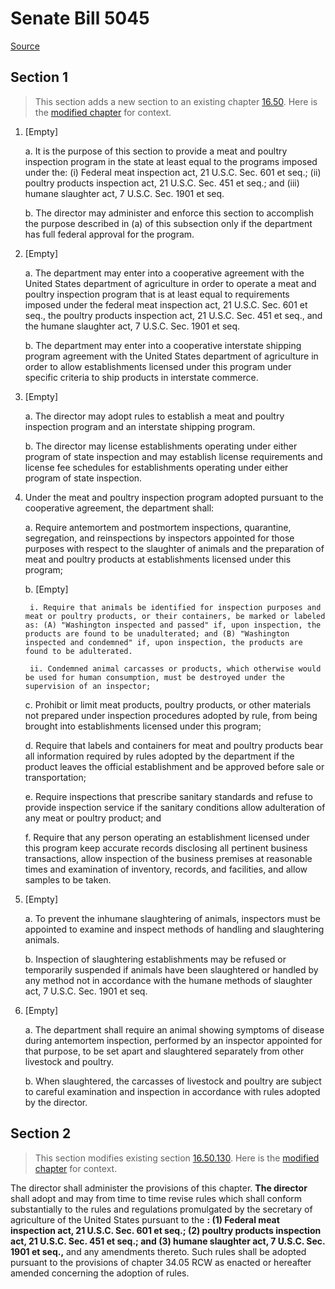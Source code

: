 # Senate Bill 5045

[Source](http://lawfilesext.leg.wa.gov/biennium/2021-22/Pdf/Bills/Senate%20Bills/5045.pdf)
## Section 1
> This section adds a new section to an existing chapter [16.50](/rcw/16_animals_and_livestock/16.50_humane_slaughter_of_livestock.md). Here is the [modified chapter](rcw/16_animals_and_livestock/16.50_humane_slaughter_of_livestock.md) for context.

1. [Empty]

    a. It is the purpose of this section to provide a meat and poultry inspection program in the state at least equal to the programs imposed under the: (i) Federal meat inspection act, 21 U.S.C. Sec. 601 et seq.; (ii) poultry products inspection act, 21 U.S.C. Sec. 451 et seq.; and (iii) humane slaughter act, 7 U.S.C. Sec. 1901 et seq.

    b. The director may administer and enforce this section to accomplish the purpose described in (a) of this subsection only if the department has full federal approval for the program.

2. [Empty]

    a. The department may enter into a cooperative agreement with the United States department of agriculture in order to operate a meat and poultry inspection program that is at least equal to requirements imposed under the federal meat inspection act, 21 U.S.C. Sec. 601 et seq., the poultry products inspection act, 21 U.S.C. Sec. 451 et seq., and the humane slaughter act, 7 U.S.C. Sec. 1901 et seq.

    b. The department may enter into a cooperative interstate shipping program agreement with the United States department of agriculture in order to allow establishments licensed under this program under specific criteria to ship products in interstate commerce.

3. [Empty]

    a. The director may adopt rules to establish a meat and poultry inspection program and an interstate shipping program.

    b. The director may license establishments operating under either program of state inspection and may establish license requirements and license fee schedules for establishments operating under either program of state inspection.

4. Under the meat and poultry inspection program adopted pursuant to the cooperative agreement, the department shall:

    a. Require antemortem and postmortem inspections, quarantine, segregation, and reinspections by inspectors appointed for those purposes with respect to the slaughter of animals and the preparation of meat and poultry products at establishments licensed under this program;

    b. [Empty]

        i. Require that animals be identified for inspection purposes and meat or poultry products, or their containers, be marked or labeled as: (A) "Washington inspected and passed" if, upon inspection, the products are found to be unadulterated; and (B) "Washington inspected and condemned" if, upon inspection, the products are found to be adulterated.

        ii. Condemned animal carcasses or products, which otherwise would be used for human consumption, must be destroyed under the supervision of an inspector;

    c. Prohibit or limit meat products, poultry products, or other materials not prepared under inspection procedures adopted by rule, from being brought into establishments licensed under this program;

    d. Require that labels and containers for meat and poultry products bear all information required by rules adopted by the department if the product leaves the official establishment and be approved before sale or transportation;

    e. Require inspections that prescribe sanitary standards and refuse to provide inspection service if the sanitary conditions allow adulteration of any meat or poultry product; and

    f. Require that any person operating an establishment licensed under this program keep accurate records disclosing all pertinent business transactions, allow inspection of the business premises at reasonable times and examination of inventory, records, and facilities, and allow samples to be taken.

5. [Empty]

    a. To prevent the inhumane slaughtering of animals, inspectors must be appointed to examine and inspect methods of handling and slaughtering animals.

    b. Inspection of slaughtering establishments may be refused or temporarily suspended if animals have been slaughtered or handled by any method not in accordance with the humane methods of slaughter act, 7 U.S.C. Sec. 1901 et seq.

6. [Empty]

    a. The department shall require an animal showing symptoms of disease during antemortem inspection, performed by an inspector appointed for that purpose, to be set apart and slaughtered separately from other livestock and poultry.

    b. When slaughtered, the carcasses of livestock and poultry are subject to careful examination and inspection in accordance with rules adopted by the director.


## Section 2
> This section modifies existing section [16.50.130](/rcw/16_animals_and_livestock/16.50_humane_slaughter_of_livestock.md). Here is the [modified chapter](rcw/16_animals_and_livestock/16.50_humane_slaughter_of_livestock.md) for context.

The director shall administer the provisions of this chapter. **The director** shall adopt and may from time to time revise rules which shall conform substantially to the rules and regulations promulgated by the secretary of agriculture of the United States pursuant to the **: (1) Federal meat inspection act, 21 U.S.C. Sec. 601 et seq.; (2) poultry products inspection act, 21 U.S.C. Sec. 451 et seq.; and (3) humane slaughter act, 7 U.S.C. Sec. 1901 et seq.,** and any amendments thereto. Such rules shall be adopted pursuant to the provisions of chapter 34.05 RCW as enacted or hereafter amended concerning the adoption of rules.

